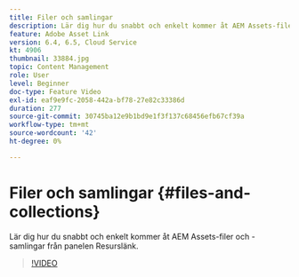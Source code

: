```yaml
---
title: Filer och samlingar
description: Lär dig hur du snabbt och enkelt kommer åt AEM Assets-filer och -samlingar från panelen Resurslänk.
feature: Adobe Asset Link
version: 6.4, 6.5, Cloud Service
kt: 4906
thumbnail: 33884.jpg
topic: Content Management
role: User
level: Beginner
doc-type: Feature Video
exl-id: eaf9e9fc-2058-442a-bf78-27e82c33386d
duration: 277
source-git-commit: 30745ba12e9b1bd9e1f3f137c68456efb67cf39a
workflow-type: tm+mt
source-wordcount: '42'
ht-degree: 0%

---
```


# Filer och samlingar {#files-and-collections}

Lär dig hur du snabbt och enkelt kommer åt AEM Assets-filer och -samlingar från panelen Resurslänk.

>[!VIDEO](https://video.tv.adobe.com/v/33884?quality=12&learn=on)

